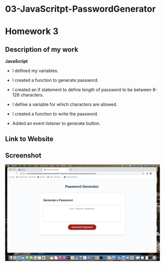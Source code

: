 # 03-JavaScritpt-PasswordGenerator

# Homework 3

## Description of my work 

**JavaScript**

* I defined my variables.

* I created a function to generate password.

* I created an if statement to define length of password to be between 8-128 characters.

* I define a variable for which characters are allowed.

* I created a function to write the password.

* Added an event listener to generate button.

## Link to Website


## Screenshot
![Screenshot](Develop/image/screenshot.jpg)